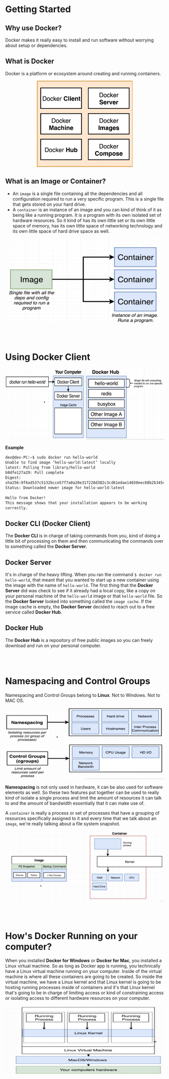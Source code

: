 # Getting Started

## Why use Docker?
Docker makes it really easy to install and run software without worrying about setup or dependencies.

## What is Docker
Docker is a platform or ecosystem around creating and running containers.

<center>

![docker-ecosystem](assets/img/docker-ecosystem.png)

</center>

## What is an Image or Container?
* An `image` is a single file containing all the dependencies and all configuration required to run a very specific program. This is a single file that gets stored on your hard drive.
* A `container` is an instance of an image and you can kind of think of it as being like a running program. It is a program with its own isolated set of hardware resources. So it kind of has its own little set or its own little space of memory, has its own little space of networking technology and its own little space of hard drive space as well.

<center>

![docker-image-container](assets/img/docker-img-container.png)

</center>

<br /><br />

# Using Docker Client

<center>

![docker-run-helloworld](assets/img/docker-run-helloworld.png)

</center>

**Example**
```
dev@dev-PC:~$ sudo docker run hello-world
Unable to find image ‘hello-world:latest’ locally
latest: Pulling from library/hello-world
b8dfe127a29: Pull complete
Digest: sha256:9f6ad537c5132bcce57f7a0a20e317228d382c3cd61edae14650eec68b2b345c
Status: Downloaded newer image for hello-world:latest

Hello from Docker!
This message shows that your installation appears to be working correctly.
```

## Docker CLI (Docker Client)
The **Docker CLI** is in charge of taking commands from you, kind of doing a little bit of processing on them and then communicating the commands over to something called the **Docker Server**.

## Docker Server
It's in charge of the heavy lifting. When you ran the command `$ docker run hello-world`, that meant that you wanted to start up a new container using the image with the name of `hello-world`. The first thing that the **Docker Server** did was check to see if it already had a local copy, like a copy on your personal machine of the `hello-world` image or that `hello-world` file. So the **Docker Server** looked into something called the `image cache`. If the image cache is empty, the **Docker Server** decided to reach out to a free service called **Docker Hub**.

## Docker Hub
The **Docker Hub** is a repository of free public images so you can freely download and run on your personal computer.

<br /><br />

# Namespacing and Control Groups
Namespacing and Control Groups belong to **Linux**. Not to Windows. Not to MAC OS.
<center>

![docker-namespace-cgroups](assets/img/docker-namespace-cgroups.png)

</center>

**Namespacing** is not only used in hardware, it can be also used for software elements as well. So these two features put together can be used to really kind of isolate a single process and limit the amount of resources it can talk to and the amount of bandwidth essentially that it can make use of.

A `container` is really a process or set of processes that have a grouping of resources specifically assigned to it and every time that we talk about an `image`, we're really talking about a file system snapshot.
<center>

![docker-namespace-cgroups-container-img](assets/img/docker-namespace-cgroups-container-img.png)

</center>

<br /><br />

# How's Docker Running on your computer?
When you installed **Docker for Windows** or **Docker for Mac**, you installed a Linux virtual machine. So as  long as Docker app is running, you technically have a Linux virtual machine running on your computer. Inside of the virtual machine is where all these containers are going to be created. So inside the virtual machine, we have a Linux kernel and that Linux kernel is going to be hosting running processes inside of containers and it's that Linux kernel that's going to be in charge of limiting access or kind of constraining access or isolating access to different hardware resources on your computer.
<center>

![docker-running-on-your-computer](assets/img/docker-running-on-your-computer.png)

</center>
